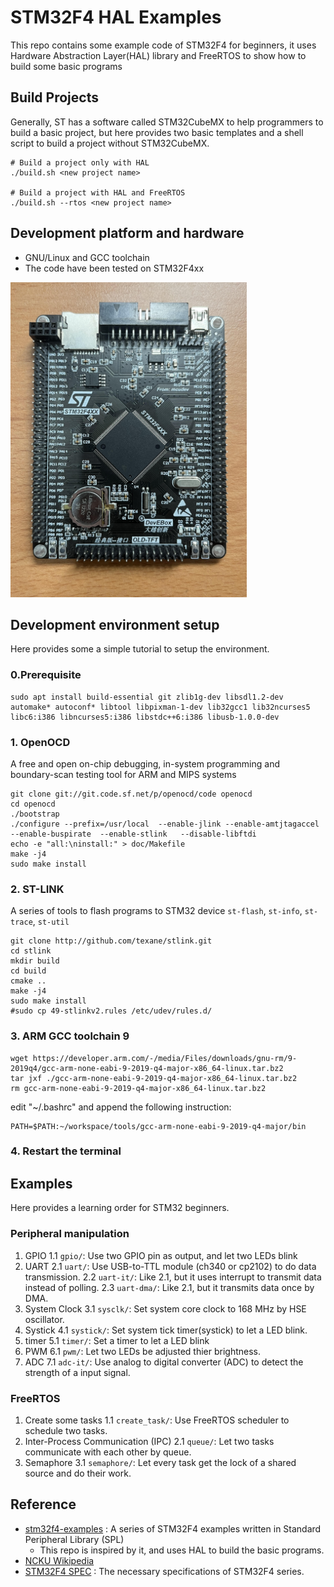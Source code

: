# STM32F4 HAL Examples

This repo contains some example code of STM32F4 for beginners, it uses Hardware Abstraction Layer(HAL) library and FreeRTOS to show how to build some basic programs

## Build Projects
Generally, ST has a software called STM32CubeMX to help programmers to build a basic project, but here provides two basic templates and a shell script to build a project without STM32CubeMX.

```shell
# Build a project only with HAL
./build.sh <new project name>

# Build a project with HAL and FreeRTOS
./build.sh --rtos <new project name>
```

## Development platform and hardware
* GNU/Linux and GCC toolchain
* The code have been tested on STM32F4xx

<img src="stm32f4xx.jpg" height="504" width="378"/>

## Development environment setup

Here provides some a simple tutorial to setup the environment.

### 0.Prerequisite
```
sudo apt install build-essential git zlib1g-dev libsdl1.2-dev automake* autoconf* libtool libpixman-1-dev lib32gcc1 lib32ncurses5 libc6:i386 libncurses5:i386 libstdc++6:i386 libusb-1.0.0-dev
```

### 1. OpenOCD
A free and open on-chip debugging, in-system programming and boundary-scan testing tool for ARM and MIPS systems

```
git clone git://git.code.sf.net/p/openocd/code openocd
cd openocd
./bootstrap
./configure --prefix=/usr/local  --enable-jlink --enable-amtjtagaccel --enable-buspirate  --enable-stlink   --disable-libftdi
echo -e "all:\ninstall:" > doc/Makefile
make -j4
sudo make install
```

### 2. ST-LINK
A series of tools to flash programs to STM32 device
```st-flash```, ```st-info```, ```st-trace```, ```st-util```

```
git clone http://github.com/texane/stlink.git
cd stlink
mkdir build
cd build
cmake ..
make -j4
sudo make install
#sudo cp 49-stlinkv2.rules /etc/udev/rules.d/
```

### 3. ARM GCC toolchain 9
```
wget https://developer.arm.com/-/media/Files/downloads/gnu-rm/9-2019q4/gcc-arm-none-eabi-9-2019-q4-major-x86_64-linux.tar.bz2
tar jxf ./gcc-arm-none-eabi-9-2019-q4-major-x86_64-linux.tar.bz2
rm gcc-arm-none-eabi-9-2019-q4-major-x86_64-linux.tar.bz2
```

edit "~/.bashrc" and append the following instruction:

```
PATH=$PATH:~/workspace/tools/gcc-arm-none-eabi-9-2019-q4-major/bin
```

### 4. Restart the terminal

## Examples
Here provides a learning order for STM32 beginners.

### Peripheral manipulation
1. GPIO 
	1.1 ```gpio/```: Use two GPIO pin as output, and let two LEDs blink
2. UART
	2.1 ```uart/```: Use USB-to-TTL module (ch340 or cp2102) to do data transmission.
	2.2 ```uart-it/```: Like 2.1, but it uses interrupt to transmit data instead of polling.
	2.3 ```uart-dma/```: Like 2.1, but it transmits data once by DMA.
3. System Clock
	3.1 ```sysclk/```: Set system core clock to 168 MHz by HSE oscillator.
4. Systick
	4.1 ```systick/```: Set system tick timer(systick) to let a LED blink.
5. timer
	5.1 ```timer/```: Set a timer to let a LED blink
6. PWM
	6.1 ```pwm/```: Let two LEDs be adjusted thier brightness.
7. ADC
	7.1 ```adc-it/```: Use analog to digital converter (ADC) to detect the strength of a input signal.

### FreeRTOS
1. Create some tasks
	1.1 ```create_task/```: Use FreeRTOS scheduler to schedule two tasks.
2. Inter-Process Communication (IPC)
	2.1 ```queue/```: Let two tasks communicate with each other by queue.
3. Semaphore
	3.1 ```semaphore/```: Let every task get the lock of a shared source and do their work.

## Reference
* [stm32f4-examples](https://github.com/shengwen-tw/stm32f4-examples) : A series of STM32F4 examples written in Standard Peripheral Library (SPL)
	* This repo is inspired by it, and uses HAL to build the basic programs.
* [NCKU Wikipedia](http://wiki.csie.ncku.edu.tw/embedded/Lab25)
* [STM32F4 SPEC](spec/) : The necessary specifications of STM32F4 series.

